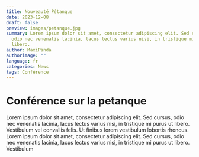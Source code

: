 ```yaml
---
title: Nouveauté Pétanque
date: 2023-12-08
draft: false
preview: images/petanque.jpg
summary: Lorem ipsum dolor sit amet, consectetur adipiscing elit. Sed cursus,
  odio nec venenatis lacinia, lacus lectus varius nisi, in tristique mi purus ut
  libero.
author: MaxiPanda
authorimage: ""
language: fr
categories: News
tags: Conférence
---
```



# Conférence sur la petanque
Lorem ipsum dolor sit amet, consectetur adipiscing elit. Sed cursus, odio nec venenatis lacinia, lacus lectus varius nisi, in tristique mi purus ut libero. Vestibulum vel convallis felis. Ut finibus lorem vestibulum lobortis rhoncus.
Lorem ipsum dolor sit amet, consectetur adipiscing elit. Sed cursus, odio nec venenatis lacinia, lacus lectus varius nisi, in tristique mi purus ut libero. Vestibulum 